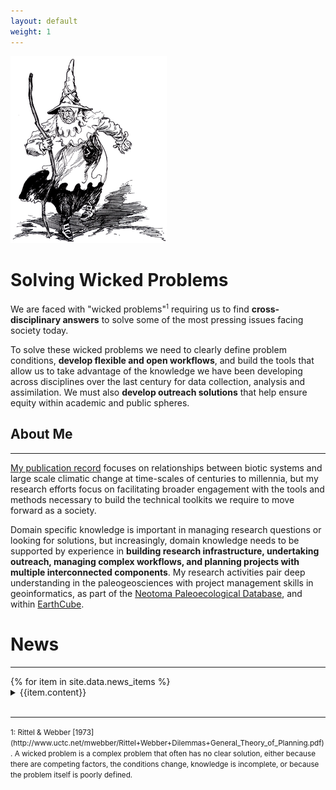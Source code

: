 ```yaml
---
layout: default
weight: 1
---
```


<img src="images/Wicked_East.png" class = "floatleft" title="The Wicked Witch of the East as pictured in The Tin Woodman of Oz by L. Frank Baum.">

<h1>Solving Wicked Problems</h1>

We are faced with "wicked problems"<sup><small>1</small></sup> requiring us to find <strong>cross-disciplinary answers</strong> to solve some of the most pressing issues facing society today.

To solve these wicked problems we need to clearly define problem conditions, <strong>develop flexible and open workflows</strong>, and build the tools that allow us to take advantage of the knowledge we have been developing across disciplines over the last century for data collection, analysis and assimilation.  We must also  <strong>develop outreach solutions</strong> that help ensure equity within academic and public spheres.

<h2>About Me</h2><hr>

[My publication record](http://simongoring.github.io/publications.html) focuses on relationships between biotic systems and large scale climatic change at time-scales of centuries to millennia, but my research efforts focus on facilitating broader engagement with the tools and methods necessary to build the technical toolkits we require to move forward as a society.

Domain specific knowledge is important in managing research questions or looking for solutions, but increasingly, domain knowledge needs to be supported by experience in <strong>building research infrastructure, undertaking outreach, managing complex workflows, and planning projects with multiple interconnected components</strong>.  My research activities pair deep understanding in the paleogeosciences with project management skills in geoinformatics, as part of the [Neotoma Paleoecological Database](http://neotomadb.org), and within [EarthCube](http://earthcube.org).

<div class="news">
	<h1>News</h1>
	<hr>
	{% for item in site.data.news_items %}
	<details>
	<summary>{{item.content}}</summary>

	{% if item.class == "publication" %}
	<p class="hangingindent" style="padding-left:20px;font-size:0.9em;padding-top:4px">{{item.element}} [<a href="{{item.link}}">link</a>]</p>
	{% endif %}
	{% if item.class == "news" %}
	[<a href="{{item.link}}">link</a>]
	{% endif %}
	</details>
	{% endfor %}
</div>
<br>
<hr>
<small>1: Rittel & Webber [1973](http://www.uctc.net/mwebber/Rittel+Webber+Dilemmas+General_Theory_of_Planning.pdf).  A wicked problem is a complex problem that often has no clear solution, either because there are competing factors, the conditions change, knowledge is incomplete, or because the problem itself is poorly defined.</small>